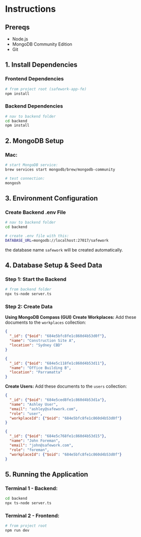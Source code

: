 # Instructions

## Prereqs
- Node.js
- MongoDB Community Edition
- Git

## 1. Install Dependencies

### Frontend Dependencies
```bash
# from project root (safework-app-fe)
npm install
```

### Backend Dependencies
```bash
# nav to backend folder
cd backend
npm install
```

## 2. MongoDB Setup

### Mac:
```bash
# start MongoDB service:
brew services start mongodb/brew/mongodb-community

# test connection:
mongosh
```
## 3. Environment Configuration

### Create Backend .env File
```bash
# nav to backend folder
cd backend

# create .env file with this:
DATABASE_URL=mongodb://localhost:27017/safework
```

the database name `safework` will be created automatically.

## 4. Database Setup & Seed Data

### Step 1: Start the Backend
```bash
# from backend folder
npx ts-node server.ts
```

### Step 2: Create Data

**Using MongoDB Compass (GUI)**
**Create Workplaces:**
Add these documents to the `workplaces` collection:

```json
{
  "_id": {"$oid": "684e5bfc8fe1c860d4b53d0f"},
  "name": "Construction Site A",
  "location": "Sydney CBD"
}
```

```json
{
  "_id": {"$oid": "684e5c118fe1c860d4b53d11"},
  "name": "Office Building B", 
  "location": "Parramatta"
}
```

**Create Users:**
Add these documents to the `users` collection:

```json
{
  "_id": {"$oid": "684e5ced8fe1c860d4b53d1a"},
  "name": "Ashley User",
  "email": "ashley@safework.com",
  "role": "user",
  "workplaceId": {"$oid": "684e5bfc8fe1c860d4b53d0f"}
}
```

```json
{
  "_id": {"$oid": "684e5c768fe1c860d4b53d15"},
  "name": "John Foreman",
  "email": "john@safework.com", 
  "role": "foreman",
  "workplaceId": {"$oid": "684e5bfc8fe1c860d4b53d0f"}
}
```

## 5. Running the Application

### Terminal 1 - Backend:
```bash
cd backend
npx ts-node server.ts
```

### Terminal 2 - Frontend:
```bash
# from project root
npm run dev
```